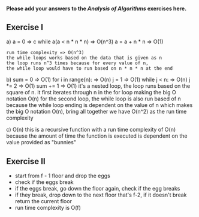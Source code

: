 #### Please add your answers to the ***Analysis of  Algorithms*** exercises here.

## Exercise I

a)  a = 0 =>  c
    while a(a < n * n * n) => O(n^3)
    a = a + n * n => O(1)
    
    run time complexity => O(n^3)
    the while loops works based on the data that is given as n
    the loop runs n^3 times because for every value of n,
    the while loop would have to run based on n * n * n at the end

b) sum = 0 => O(1)
    for i in range(n): => O(n)
      j = 1 => O(1)
      while j < n: => O(n)
        j *= 2 => O(1)
        sum += 1 => O(1)
    it's a nested loop, the loop runs based on the square of n.
    it first iterates through n in the for loop making the big O notation O(n)
    for the second loop, the while loop is also run based of n because the while loop ending is dependent on the value of n
    which makes the big O notation O(n), bring all together we have O(n^2) as the run time complexity


c) O(n)
    this is a recursive function with a run time complexity of O(n)
    because the amount of time the function is executed is dependent on the value provided as "bunnies"

## Exercise II
 - start from f - 1 floor and drop the eggs
 - check if the eggs break
 - if the eggs break, go down the floor again, check if the egg breaks
 - if they break, drop down to the next floor that's f-2, if it doesn't break return the current floor
 - run time complexity is O(f)

